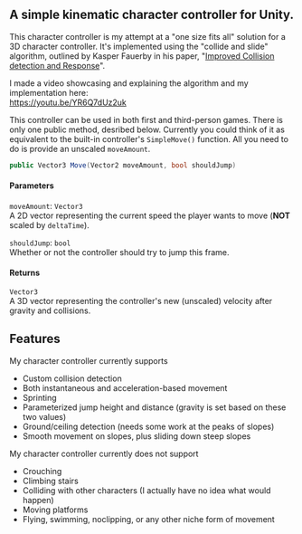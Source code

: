 ## A simple kinematic character controller for Unity.

This character controller is my attempt at a "one size fits all" solution for a 3D character controller. It's implemented using the "collide and slide" algorithm, outlined by Kasper Fauerby in his paper, "[Improved Collision detection and Response](https://www.peroxide.dk/papers/collision/collision.pdf)".

I made a video showcasing and explaining the algorithm and my implementation here: \
https://youtu.be/YR6Q7dUz2uk

This controller can be used in both first and third-person games. There is only one public method, desribed below. Currently you could think of it as equivalent to the built-in controller's `SimpleMove()` function. All you need to do is provide an unscaled `moveAmount`.

```cs
public Vector3 Move(Vector2 moveAmount, bool shouldJump)
```
#### Parameters
`moveAmount`: `Vector3` \
A 2D vector representing the current speed the player wants to move (**NOT** scaled by `deltaTime`).

`shouldJump`: `bool` \
Whether or not the controller should try to jump this frame.

#### Returns
`Vector3` \
A 3D vector representing the controller's new (unscaled) velocity after gravity and collisions.

## Features
My character controller currently supports
- Custom collision detection
- Both instantaneous and acceleration-based movement
- Sprinting
- Parameterized jump height and distance (gravity is set based on these two values)
- Ground/ceiling detection (needs some work at the peaks of slopes)
- Smooth movement on slopes, plus sliding down steep slopes

My character controller currently does not support
- Crouching
- Climbing stairs
- Colliding with other characters (I actually have no idea what would happen)
- Moving platforms
- Flying, swimming, noclipping, or any other niche form of movement